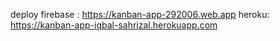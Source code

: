 deploy firebase : https://kanban-app-292006.web.app heroku: https://kanban-app-iqbal-sahrizal.herokuapp.com
